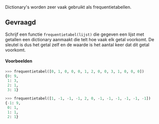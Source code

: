 Dictionary's worden zeer vaak gebruikt als frequentietabellen. 

## Gevraagd
Schrijf een functie `frequentietabel(lijst)` die gegeven een lijst met getallen een dictionary aanmaakt die telt hoe vaak elk getal voorkomt. De sleutel is dus het getal zelf en de waarde is het aantal keer dat dit getal voorkomt.

#### Voorbeelden

```python
>>> frequentietabel([0, 1, 0, 0, 0, 1, 2, 0, 0, 3, 1, 0, 0, 0])
{0: 9,
 1: 3,
 2: 1,
 3: 1}
```

```python
>>> frequentietabel([1, -1, -1, -1, 2, 0, -1, -1, -1, -1, -1, -1])
{-1: 9,
 0: 1,
 1: 1,
 2: 1}
```
